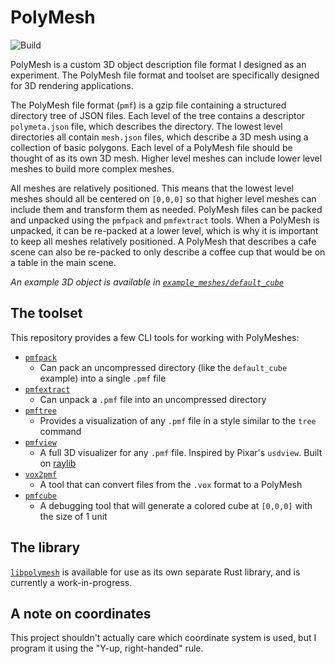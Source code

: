 # PolyMesh

![Build](https://github.com/Ewpratten/polymesh/workflows/Build/badge.svg)

PolyMesh is a custom 3D object description file format I designed as an experiment. The PolyMesh file format and toolset are specifically designed for 3D rendering applications.

The PolyMesh file format (`pmf`) is a gzip file containing a structured directory tree of JSON files. Each level of the tree contains a descriptor `polymeta.json` file, which describes the directory. The lowest level directories all contain `mesh.json` files, which describe a 3D mesh using a collection of basic polygons. Each level of a PolyMesh file should be thought of as its own 3D mesh. Higher level meshes can include lower level meshes to build more complex meshes.

All meshes are relatively positioned. This means that the lowest level meshes should all be centered on `[0,0,0]` so that higher level meshes can include them and transform them as needed. PolyMesh files can be packed and unpacked using the `pmfpack` and `pmfextract` tools. When a PolyMesh is unpacked, it can be re-packed at a lower level, which is why it is important to keep all meshes relatively positioned. A PolyMesh that describes a cafe scene can also be re-packed to only describe a coffee cup that would be on a table in the main scene.

*An example 3D object is available in [`example_meshes/default_cube`](example_meshes/default_cube)*

## The toolset

This repository provides a few CLI tools for working with PolyMeshes:

 - [`pmfpack`](tools/pmfpack)
   - Can pack an uncompressed directory (like the `default_cube` example) into a single `.pmf` file
 - [`pmfextract`](tools/pmfextract)
   - Can unpack a `.pmf` file into an uncompressed directory
 - [`pmftree`](tools/pmftree)
   - Provides a visualization of any `.pmf` file in a style similar to the `tree` command
 - [`pmfview`](tools/pmfview)
   - A full 3D visualizer for any `.pmf` file. Inspired by Pixar's `usdview`. Built on [raylib](https://github.com/raysan5/raylib)
 - [`vox2pmf`](tools/vox2pmf)
   - A tool that can convert files from the `.vox` format to a PolyMesh
 - [`pmfcube`](tools/pmfcube)
   - A debugging tool that will generate a colored cube at `[0,0,0]` with the size of 1 unit

## The library

[`libpolymesh`](libpolymesh) is available for use as its own separate Rust library, and is currently a work-in-progress.

## A note on coordinates

This project shouldn't actually care which coordinate system is used, but I program it using the "Y-up, right-handed" rule.